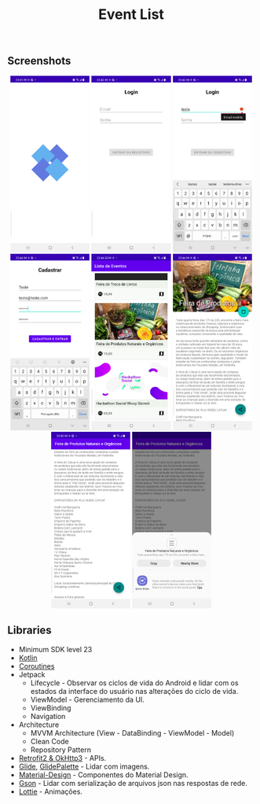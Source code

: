 
<h1 align="center">Event List</h1></br>

## Screenshots
<p align="center">
<img src="/preview/preview0.png" width="32%"/>
<img src="/preview/preview1.png" width="32%"/>
<img src="/preview/preview2.png" width="32%"/>
<img src="/preview/preview3.png" width="32%"/>
<img src="/preview/preview4.png" width="32%"/>
<img src="/preview/preview5.png" width="32%"/>
<img src="/preview/preview6.png" width="32%"/>
<img src="/preview/preview7.png" width="32%"/>
</p>

## Libraries
- Minimum SDK level 23
- [Kotlin](https://kotlinlang.org/)
- [Coroutines](https://github.com/Kotlin/kotlinx.coroutines)
- Jetpack
  - Lifecycle - Observar os ciclos de vida do Android e lidar com os estados da interface do usuário nas alterações do ciclo de vida.
  - ViewModel - Gerenciamento da UI.
  - ViewBinding
  - Navigation
- Architecture
  - MVVM Architecture (View - DataBinding - ViewModel - Model)
  - Clean Code
  - Repository Pattern
- [Retrofit2 & OkHttp3](https://github.com/square/retrofit) - APIs.
- [Glide](https://github.com/bumptech/glide), [GlidePalette](https://github.com/florent37/GlidePalette) - Lidar com imagens.
- [Material-Design](https://github.com/material-components/material-components-android) - Componentes do Material Design.
- [Gson](https://github.com/material-components/material-components-android) - Lidar com serialização de arquivos json nas respostas de rede.
- [Lottie](https://github.com/material-components/material-components-android) - Animações.
